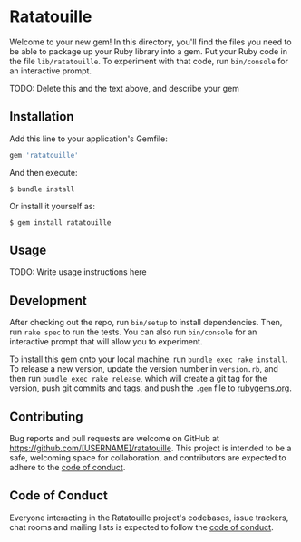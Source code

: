 # Ratatouille

Welcome to your new gem! In this directory, you'll find the files you need to be able to package up your Ruby library into a gem. Put your Ruby code in the file `lib/ratatouille`. To experiment with that code, run `bin/console` for an interactive prompt.

TODO: Delete this and the text above, and describe your gem

## Installation

Add this line to your application's Gemfile:

```ruby
gem 'ratatouille'
```

And then execute:

    $ bundle install

Or install it yourself as:

    $ gem install ratatouille

## Usage

TODO: Write usage instructions here

## Development

After checking out the repo, run `bin/setup` to install dependencies. Then, run `rake spec` to run the tests. You can also run `bin/console` for an interactive prompt that will allow you to experiment.

To install this gem onto your local machine, run `bundle exec rake install`. To release a new version, update the version number in `version.rb`, and then run `bundle exec rake release`, which will create a git tag for the version, push git commits and tags, and push the `.gem` file to [rubygems.org](https://rubygems.org).

## Contributing

Bug reports and pull requests are welcome on GitHub at https://github.com/[USERNAME]/ratatouille. This project is intended to be a safe, welcoming space for collaboration, and contributors are expected to adhere to the [code of conduct](https://github.com/[USERNAME]/ratatouille/blob/master/CODE_OF_CONDUCT.md).


## Code of Conduct

Everyone interacting in the Ratatouille project's codebases, issue trackers, chat rooms and mailing lists is expected to follow the [code of conduct](https://github.com/[USERNAME]/ratatouille/blob/master/CODE_OF_CONDUCT.md).
